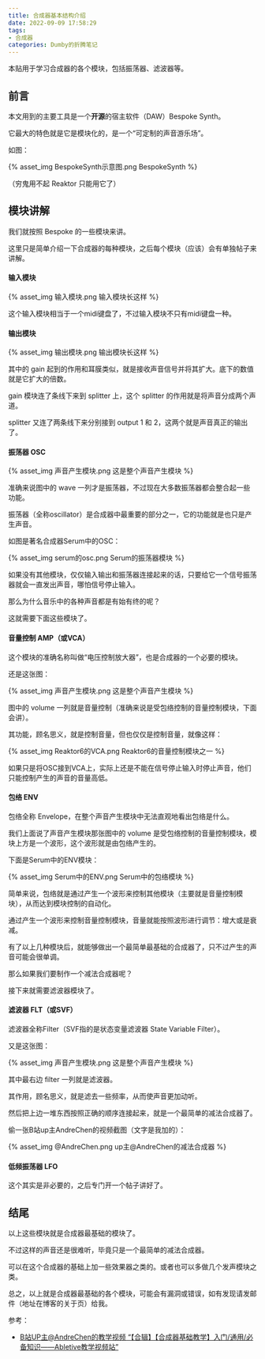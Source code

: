```yaml
---
title: 合成器基本结构介绍
date: 2022-09-09 17:58:29
tags: 
- 合成器
categories: Dumby的折腾笔记
---
```


本贴用于学习合成器的各个模块，包括振荡器、滤波器等。

<!--more-->

## 前言

本文用到的主要工具是一个**开源**的宿主软件（DAW）Bespoke Synth。

它最大的特色就是它是模块化的，是一个“可定制的声音游乐场”。

如图：

{% asset_img BespokeSynth示意图.png BespokeSynth %}

（穷鬼用不起 Reaktor 只能用它了）

## 模块讲解

我们就按照 Bespoke 的一些模块来讲。

这里只是简单介绍一下合成器的每种模块，之后每个模块（应该）会有单独帖子来讲解。

#### 输入模块

{% asset_img 输入模块.png 输入模块长这样 %}

这个输入模块相当于一个midi键盘了，不过输入模块不只有midi键盘一种。

#### 输出模块

{% asset_img 输出模块.png 输出模块长这样 %}

其中的 gain 起到的作用和耳膜类似，就是接收声音信号并将其扩大。底下的数值就是它扩大的倍数。

gain 模块连了条线下来到 splitter 上，这个 splitter 的作用就是将声音分成两个声道。

splitter 又连了两条线下来分别接到 output 1 和 2，这两个就是声音真正的输出了。

#### 振荡器 OSC

{% asset_img 声音产生模块.png 这是整个声音产生模块 %}

准确来说图中的 wave 一列才是振荡器，不过现在大多数振荡器都会整合起一些功能。

振荡器（全称oscillator）是合成器中最重要的部分之一，它的功能就是也只是产生声音。

如图是著名合成器Serum中的OSC：

{% asset_img serum的osc.png Serum的振荡器模块 %}

如果没有其他模块，仅仅输入输出和振荡器连接起来的话，只要给它一个信号振荡器就会一直发出声音，哪怕信号停止输入。

那么为什么音乐中的各种声音都是有始有终的呢？

这就需要下面这些模块了。

#### 音量控制 AMP（或VCA）

这个模块的准确名称叫做“电压控制放大器”，也是合成器的一个必要的模块。

还是这张图：

{% asset_img 声音产生模块.png 这是整个声音产生模块 %}

图中的 volume 一列就是音量控制（准确来说是受包络控制的音量控制模块，下面会讲）。

其功能，顾名思义，就是控制音量，但也仅仅是控制音量，就像这样：

{% asset_img Reaktor6的VCA.png Reaktor6的音量控制模块之一 %}

如果只是将OSC接到VCA上，实际上还是不能在信号停止输入时停止声音，他们只能控制产生的声音的音量高低。

#### 包络 ENV

包络全称 Envelope，在整个声音产生模块中无法直观地看出包络是什么。

我们上面说了声音产生模块那张图中的 volume 是受包络控制的音量控制模块，模块上方是一个波形，这个波形就是由包络产生的。

下面是Serum中的ENV模块：

{% asset_img Serum中的ENV.png Serum中的包络模块 %}

简单来说，包络就是通过产生一个波形来控制其他模块（主要就是音量控制模块），从而达到模块控制的自动化。

通过产生一个波形来控制音量控制模块，音量就能按照波形进行调节：增大或是衰减。

有了以上几种模块后，就能够做出一个最简单最基础的合成器了，只不过产生的声音可能会很单调。

那么如果我们要制作一个减法合成器呢？

接下来就需要滤波器模块了。

#### 滤波器 FLT（或SVF）

滤波器全称Filter（SVF指的是状态变量滤波器 State Variable Filter）。

又是这张图：

{% asset_img 声音产生模块.png 这是整个声音产生模块 %}

其中最右边 filter 一列就是滤波器。

其作用，顾名思义，就是滤去一些频率，从而使声音更加动听。

然后把上边一堆东西按照正确的顺序连接起来，就是一个最简单的减法合成器了。

偷一张B站up主AndreChen的视频截图（文字是我加的）：

{% asset_img @AndreChen.png up主@AndreChen的减法合成器 %}

#### 低频振荡器 LFO

这个其实是非必要的，之后专门开一个帖子讲好了。

## 结尾

以上这些模块就是合成器最基础的模块了。

不过这样的声音还是很难听，毕竟只是一个最简单的减法合成器。

可以在这个合成器的基础上加一些效果器之类的。或者也可以多做几个发声模块之类。

总之，以上就是合成器最基础的各个模块，可能会有漏洞或错误，如有发现请发邮件（地址在博客的关于页）给我。

参考：
- [B站UP主@AndreChen的教学视频 “【合辑】【合成器基础教学】入门/通用/必备知识——Abletive教学视频站”](https://www.bilibili.com/video/BV1Ys411i7hF)